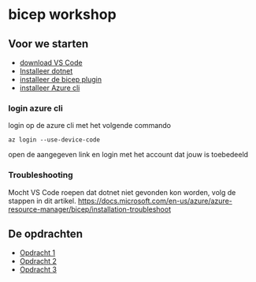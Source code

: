 # bicep workshop

## Voor we starten
- [download VS Code](https://code.visualstudio.com/download)
- [Installeer dotnet](https://dotnet.microsoft.com/en-us/download)
- [installeer de bicep plugin](https://marketplace.visualstudio.com/items?itemName=ms-azuretools.vscode-bicep)
- [installeer Azure cli](https://docs.microsoft.com/en-us/cli/azure/install-azure-cli)

### login azure cli
login op de azure cli met het volgende commando
```
az login --use-device-code
```
open de aangegeven link en login met het account dat jouw is toebedeeld

### Troubleshooting
Mocht VS Code roepen dat dotnet niet gevonden kon worden, volg de stappen in dit artikel.
https://docs.microsoft.com/en-us/azure/azure-resource-manager/bicep/installation-troubleshoot

## De opdrachten
- [Opdracht 1](./Opdracht%201/Opdracht.md)
- [Opdracht 2](./Opdracht%202/Opdracht.md)
- [Opdracht 3](./Opdracht%203/Opdracht.md)